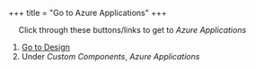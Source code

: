 +++
title = "Go to Azure Applications"
+++

&emsp; Click through these buttons/links to get to *Azure Applications*

1. [Go to Design](./to_design.md)
2. Under *Custom Components*, *Azure Applications*
